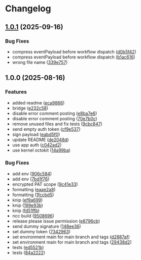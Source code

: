 # Changelog

## [1.0.1](https://github.com/ubiquity-os-marketplace/personal-agent-bridge/compare/v1.0.0...v1.0.1) (2025-09-16)


### Bug Fixes

* compress eventPayload before workflow dispatch ([d0b5f42](https://github.com/ubiquity-os-marketplace/personal-agent-bridge/commit/d0b5f4205a904b5270b526110d828b23d5bd6e64))
* compress eventPayload before workflow dispatch ([b1ac616](https://github.com/ubiquity-os-marketplace/personal-agent-bridge/commit/b1ac616279bbfda4c9de410444a5548cbed3a10a))
* wrong file name ([339e757](https://github.com/ubiquity-os-marketplace/personal-agent-bridge/commit/339e757deeadac97bff9ae5d55831e592d5c590b))

## 1.0.0 (2025-08-16)


### Features

* added readme ([eca9866](https://github.com/ubiquity-os-marketplace/personal-agent-bridge/commit/eca9866c9fd5bbb0a35c2d8403f576138586b334))
* bridge ([e232c58](https://github.com/ubiquity-os-marketplace/personal-agent-bridge/commit/e232c58c7e015d55d6897c2cce63d4c016bf6a33))
* disable error comment posting ([e8ba7e6](https://github.com/ubiquity-os-marketplace/personal-agent-bridge/commit/e8ba7e64777bd20d041dce297a63ab0a9dfc4a04))
* disable error comment posting ([70e7b0c](https://github.com/ubiquity-os-marketplace/personal-agent-bridge/commit/70e7b0cdaf0387026f3ae2f847d24b79b0f7389b))
* remove unused files and fix tests ([9cbc847](https://github.com/ubiquity-os-marketplace/personal-agent-bridge/commit/9cbc847a622116514dd26d2b16bf79d8d74ce3fb))
* send empty auth token ([cf9e537](https://github.com/ubiquity-os-marketplace/personal-agent-bridge/commit/cf9e53789af101b3b11ebf90d866263af5d35e05))
* sign payload ([eabd5f0](https://github.com/ubiquity-os-marketplace/personal-agent-bridge/commit/eabd5f0d61df2bfa04b10449bc61cce06ebc9c13))
* update README ([de2048d](https://github.com/ubiquity-os-marketplace/personal-agent-bridge/commit/de2048d058b1d9d37f77b3c331880b55b6e81f58))
* use app auth ([c042ad2](https://github.com/ubiquity-os-marketplace/personal-agent-bridge/commit/c042ad2dab5d8b236e5ce027d971284f5cd1d84b))
* use kernel octokit ([14a99ba](https://github.com/ubiquity-os-marketplace/personal-agent-bridge/commit/14a99bab49b0b7d6dd4ecad27a7bf89c7ec7fee4))


### Bug Fixes

* add env ([906c584](https://github.com/ubiquity-os-marketplace/personal-agent-bridge/commit/906c5840b2e1bfcc632b5aa028b9a73968ba6915))
* add env ([7bd1f76](https://github.com/ubiquity-os-marketplace/personal-agent-bridge/commit/7bd1f762157c03fb9e08e612bdb9ef4932714fef))
* encrypted PAT scope ([9c41e33](https://github.com/ubiquity-os-marketplace/personal-agent-bridge/commit/9c41e337af8c050bffac368bd6e99a88a6baa169))
* formatting ([eaae2a8](https://github.com/ubiquity-os-marketplace/personal-agent-bridge/commit/eaae2a83fcfc56a79016838af0b6ff44b2e5428d))
* formatting ([1fccbd5](https://github.com/ubiquity-os-marketplace/personal-agent-bridge/commit/1fccbd519f9dc0d7161edc82ea68fd5557764f7c))
* knip ([ef9a699](https://github.com/ubiquity-os-marketplace/personal-agent-bridge/commit/ef9a699be796d0a8a99d7c932d7641008093feaf))
* knip ([199e93b](https://github.com/ubiquity-os-marketplace/personal-agent-bridge/commit/199e93b70f8cd7c478d0bf6f3ae3b22d80cf0fb0))
* knip ([fd51ffb](https://github.com/ubiquity-os-marketplace/personal-agent-bridge/commit/fd51ffb8dda17c392520fa5b60a5961624ed0fba))
* ncc build ([9508696](https://github.com/ubiquity-os-marketplace/personal-agent-bridge/commit/9508696dd6f27d85d1bd924e8880e92e174b94dc))
* release please issue permission ([e8796cb](https://github.com/ubiquity-os-marketplace/personal-agent-bridge/commit/e8796cbebc94abd696b61c6bcc1e300a96ba882d))
* send dummy signature ([148ee36](https://github.com/ubiquity-os-marketplace/personal-agent-bridge/commit/148ee362ff67505847544a266f3cd516c26b63f8))
* set dummy token ([7342963](https://github.com/ubiquity-os-marketplace/personal-agent-bridge/commit/734296361eeaa3c7a2412dbf7212761f6834232a))
* set environment main for main branch and tags ([d2887af](https://github.com/ubiquity-os-marketplace/personal-agent-bridge/commit/d2887afe84f6382c58b4c9a9ebef167fa3b5a7dc))
* set environment main for main branch and tags ([29438d2](https://github.com/ubiquity-os-marketplace/personal-agent-bridge/commit/29438d237ed34b91c8cf1b04c6a30e3ad14f5db7))
* tests ([ed5521b](https://github.com/ubiquity-os-marketplace/personal-agent-bridge/commit/ed5521b91846558c0e30a668e8a0bdbea7242827))
* tests ([84a2222](https://github.com/ubiquity-os-marketplace/personal-agent-bridge/commit/84a2222645775ba1df8b9af06430c565532d6d31))
